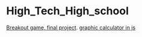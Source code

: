 # High_Tech_High_school

[Breakout game, final project](https://editor.p5js.org/David.Cazzaniga/collections/k5Mf9VJTt).
[graphic calculator in js](https://editor.p5js.org/David.Cazzaniga/collections/pcX0WLgnN)
